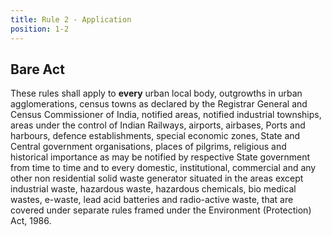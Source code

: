 ```yaml
---
title: Rule 2 - Application
position: 1-2
---
```


## Bare Act 

These rules shall apply to **every** urban local body, outgrowths in urban agglomerations, census towns as declared by the Registrar General and Census Commissioner of India, notified areas, notified industrial townships, areas under the control of Indian Railways, airports, airbases, Ports and harbours, defence establishments, special economic zones, State and Central government organisations, places of pilgrims, religious and historical importance as may be notified by respective State government from time to time and to every domestic, institutional, commercial and any other non residential solid waste generator situated in the areas except industrial waste, hazardous waste, hazardous chemicals, bio medical wastes, e-waste, lead acid batteries and radio-active waste, that are covered under separate rules framed under the Environment (Protection) Act, 1986.


